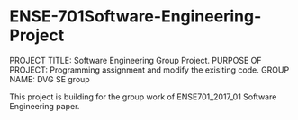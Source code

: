 # ENSE-701Software-Engineering-Project

PROJECT TITLE: Software Engineering Group Project.
PURPOSE OF PROJECT: Programming assignment and modify the exisiting code.
GROUP NAME: DVG SE group

This project is building for the group work of ENSE701_2017_01 Software Engineering paper.
